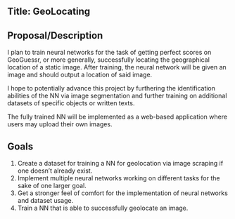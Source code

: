 ## Title: GeoLocating

## Proposal/Description

I plan to train neural networks for the task of getting perfect scores on GeoGuessr, or more generally, successfully locating the geographical location of a static image. After training, the neural network will be given an image and should output a location of said image.

I hope to potentially advance this project by furthering the identification abilities of the NN via image segmentation and further training on additional datasets of specific objects or written texts.

The fully trained NN will be implemented as a web-based application where users may upload their own images. 

## Goals
1. Create a dataset for training a NN for geolocation via image scraping if one doesn’t already exist.
2. Implement multiple neural networks working on different tasks for the sake of one larger goal.
3.  Get a stronger feel of comfort for the implementation of neural networks and dataset usage.
4. Train a NN that is able to successfully geolocate an image.
